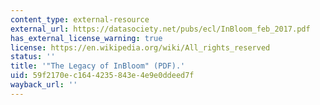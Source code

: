 ```yaml
---
content_type: external-resource
external_url: https://datasociety.net/pubs/ecl/InBloom_feb_2017.pdf
has_external_license_warning: true
license: https://en.wikipedia.org/wiki/All_rights_reserved
status: ''
title: '"The Legacy of InBloom" (PDF).'
uid: 59f2170e-c164-4235-843e-4e9e0ddeed7f
wayback_url: ''
---
```

